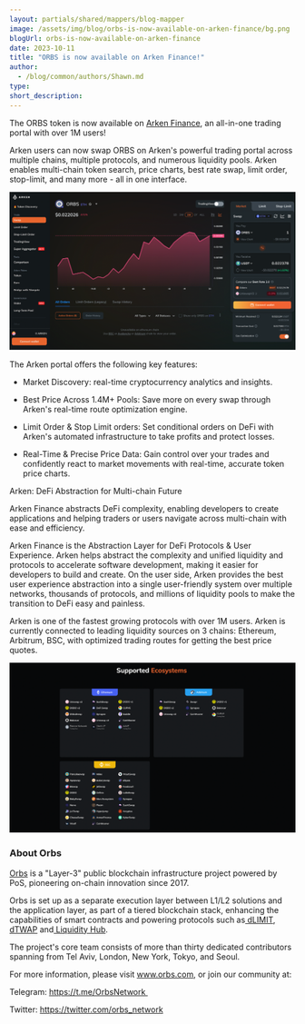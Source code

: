 ```yaml
---
layout: partials/shared/mappers/blog-mapper
image: /assets/img/blog/orbs-is-now-available-on-arken-finance/bg.png
blogUrl: orbs-is-now-available-on-arken-finance
date: 2023-10-11
title: "ORBS is now available on Arken Finance!"
author:
  - /blog/common/authors/Shawn.md
type:
short_description: 
---
```


The ORBS token is now available on [Arken Finance](https://arken.finance/), an all-in-one trading portal with over 1M users!

Arken users can now swap ORBS on Arken's powerful trading portal across multiple chains, multiple protocols, and numerous liquidity pools. Arken enables multi-chain token search, price charts, best rate swap, limit order, stop-limit, and many more - all in one interface.

![](assets/img/blog/orbs-is-now-available-on-arken-finance/img.png)

The Arken portal offers the following key features:

-   Market Discovery: real-time cryptocurrency analytics and insights.

-   Best Price Across 1.4M+ Pools: Save more on every swap through Arken's real-time route optimization engine.

-   Limit Order & Stop Limit orders: Set conditional orders on DeFi with Arken's automated infrastructure to take profits and protect losses.

-   Real-Time & Precise Price Data: Gain control over your trades and confidently react to market movements with real-time, accurate token price charts.

Arken: DeFi Abstraction for Multi-chain Future

Arken Finance abstracts DeFi complexity, enabling developers to create applications and helping traders or users navigate across multi-chain with ease and efficiency.

Arken Finance is the Abstraction Layer for DeFi Protocols & User Experience. Arken helps abstract the complexity and unified liquidity and protocols to accelerate software development, making it easier for developers to build and create. On the user side, Arken provides the best user experience abstraction into a single user-friendly system over multiple networks, thousands of protocols, and millions of liquidity pools to make the transition to DeFi easy and painless.

Arken is one of the fastest growing protocols with over 1M users. Arken is currently connected to leading liquidity sources on 3 chains: Ethereum, Arbitrum, BSC, with optimized trading routes for getting the best price quotes.

![](assets/img/blog/orbs-is-now-available-on-arken-finance/img2.png)

<div class='line-separator'></div>


### About Orbs

[Orbs](https://www.orbs.com/) is a "Layer-3" public blockchain infrastructure project powered by PoS, pioneering on-chain innovation since 2017.

Orbs is set up as a separate execution layer between L1/L2 solutions and the application layer, as part of a tiered blockchain stack, enhancing the capabilities of smart contracts and powering protocols such as[  dLIMIT](https://www.orbs.com/dlimit/),[  dTWAP](https://www.orbs.com/dtwap/) and[  Liquidity Hub](https://www.orbs.com/liquidity-hub/).

The project's core team consists of more than thirty dedicated contributors spanning from Tel Aviv, London, New York, Tokyo, and Seoul.

For more information, please visit www.orbs.com, or join our community at: 

Telegram: https://t.me/OrbsNetwork 

Twitter: https://twitter.com/orbs_network
